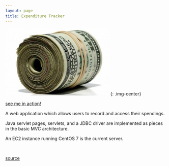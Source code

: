 ```yaml
---
layout: page
title: Expenditure Tracker
---
```


![money](/assets/pics/money.jpg){: .img-center}

[see me in action!](http://ec2-18-216-32-253.us-east-2.compute.amazonaws.com:8080/ExpenditureTracker_v0.2/)

A web application which allows users to record and access their spendings.

Java servlet pages, servlets, and a JDBC driver are implemented as pieces in the basic MVC architecture.

An EC2 instance running CentOS 7 is the current server.

&nbsp;
&nbsp;

[source](https://github.com/felix990302/ExpenditureTracker_v0.2/tree/master/ExpenditureTracker_v0.2)
